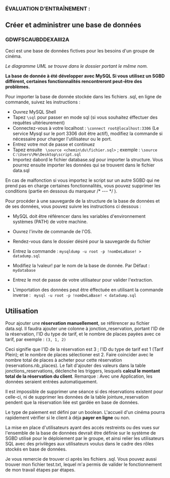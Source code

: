 ### ÉVALUATION D’ENTRAÎNEMENT :
## Créer et administrer une base de données
### GDWFSCAUBDDEXAIII2A

Ceci est une base de données fictives pour les besoins d'un groupe de cinéma. 

*Le diagramme UML se trouve dans le dossier portant le même nom.*

**La base de donnée à été développer avec MySQL 
Si vous utilisez un SGBD différent, certaines fonctionnalités rencontreront peut-être des problèmes.**

Pour importer la base de donnée stockée dans les fichiers .sql, en ligne de commande, suivez les instructions :

- Ouvrez MySQL Shell
- Tapez ```\sql``` pour passer en mode sql (si vous souhaitez éffectuer des requêtes ultérieurement)
- Connectez-vous à votre localhost : ```\connect root@localhost:3306``` (Le service Mysql sur le port 3306 doit être actif), modifiez la commande si nécessaire pour changer l'utilisateur ou le port.
- Entrez votre mot de passe et continuez
- Tapez ensuite ``` \source <chemin\du\fichier.sql>``` ; exemple : ```\source C:\Users\Me\Desktop\script.sql```
- Importez dabord le fichier database.sql pour importer la structure. Vous pourrez ensuite importer les données qui se trouvent dans le fichier data.sql

En cas de malfonction si vous importez le script sur un autre SGBD qui ne prend pas en charge certaines fonctionnalités, vous pouvez supprimer les conditions (partie en dessous du marqueur /* --- */ ).

Pour procéder à une sauvegarde de la structure de la base de données et de ses données, vous pouvez suivre les instructions ci dessous :

- MySQL doit être référencer dans les variables d'environnement systèmes (PATH) de votre machine.
- Ouvrez l'invite de commande de l'OS.
- Rendez-vous dans le dossier désiré pour la sauvegarde du fichier
- Entrez la commande : ``` mysqldump -u root -p !nomDeLaBase! > datadump.sql ```
- Modifiez la !valeur! par le nom de la base de donnée. Par Défaut : ``` mydatabase ```
- Entrez le mot de passe de votre utilisateur pour valider l'extraction.

- L'importation des données peut être éffectuée en utilisant la commande inverse :
``` mysql -u root -p !nomDeLaBase! < datadump.sql```


## Utilisation

Pour ajouter une **réservation manuellement**, se référencer au fichier data.sql.
Il faudra ajouter une colonne à jonction_reservation, portant l'ID de la réservation, l'ID du type de tarif, et le nombre de places payées avec ce tarif, par exemple : ```(3, 1, 2)``` 

Ceci signifie que l'ID de la réservation est 3 ; l'ID du type de tarif est 1 (Tarif Plein); et le nombre de places sélectioner est 2.
Faire coincider avec le nombre total de places à acheter pour cette réservation (reservations.nb_places).
Le fait d'ajouter des valeurs dans la table jonctions_reservations, déclenche les triggers, lesquels **calcul le montant total de la réservation du client**.
Remarque : Avec une Application, les données seraient entrées automatiquement.

Il est impossible de supprimer une séance si des réservations existent pour celle-ci, ni de supprimer les données de la table jointure_reservation pendent que la réservation liée est gardée en base de données.

Le type de paiement est défini par un boolean. L'accueil d'un cinéma pourra rapidement vérifier si le client à déja **payer en ligne** ou non.

La mise en place d'utilisateurs ayant des accés restreints ou des vues sur l'ensemble de la base de données devrait être définie sur le système de SGBD utilisé pour le déploiement par le groupe, et ainsi relier les utilisateurs SQL avec des privilèges aux utilisateurs voulus dans le cadre des rôles stockés en base de données.

Je vous remercie de trouver ci après les fichiers .sql.
Vous pouvez aussi trouver mon fichier test.txt, lequel m'a permis de valider le fonctionnement de mon travail étapes par étapes.
